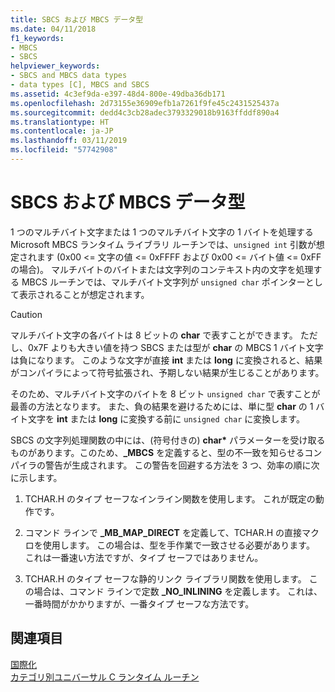 ```yaml
---
title: SBCS および MBCS データ型
ms.date: 04/11/2018
f1_keywords:
- MBCS
- SBCS
helpviewer_keywords:
- SBCS and MBCS data types
- data types [C], MBCS and SBCS
ms.assetid: 4c3ef9da-e397-48d4-800e-49dba36db171
ms.openlocfilehash: 2d73155e36909efb1a7261f9fe45c2431525437a
ms.sourcegitcommit: dedd4c3cb28adec3793329018b9163ffddf890a4
ms.translationtype: HT
ms.contentlocale: ja-JP
ms.lasthandoff: 03/11/2019
ms.locfileid: "57742908"
---
```

# <a name="sbcs-and-mbcs-data-types"></a>SBCS および MBCS データ型

1 つのマルチバイト文字または 1 つのマルチバイト文字の 1 バイトを処理する Microsoft MBCS ランタイム ライブラリ ルーチンでは、`unsigned int` 引数が想定されます (0x00 <= 文字の値 <= 0xFFFF および 0x00 <= バイト値 <= 0xFF の場合)。 マルチバイトのバイトまたは文字列のコンテキスト内の文字を処理する MBCS ルーチンでは、マルチバイト文字列が `unsigned char` ポインターとして表示されることが想定されます。

> [!CAUTION]
> マルチバイト文字の各バイトは 8 ビットの **char** で表すことができます。 ただし、0x7F よりも大きい値を持つ SBCS または型が **char** の MBCS 1 バイト文字は負になります。 このような文字が直接 **int** または **long** に変換されると、結果がコンパイラによって符号拡張され、予期しない結果が生じることがあります。

そのため、マルチバイト文字のバイトを 8 ビット `unsigned char` で表すことが最善の方法となります。 また、負の結果を避けるためには、単に型 **char** の 1 バイト文字を **int** または **long** に変換する前に `unsigned char` に変換します。

SBCS の文字列処理関数の中には、(符号付きの) **char**<strong>\*</strong> パラメーターを受け取るものがあります。このため、**_MBCS** を定義すると、型の不一致を知らせるコンパイラの警告が生成されます。 この警告を回避する方法を 3 つ、効率の順に次に示します。

1. TCHAR.H のタイプ セーフなインライン関数を使用します。 これが既定の動作です。

1. コマンド ラインで **_MB_MAP_DIRECT** を定義して、TCHAR.H の直接マクロを使用します。 この場合は、型を手作業で一致させる必要があります。 これは一番速い方法ですが、タイプ セーフではありません。

1. TCHAR.H のタイプ セーフな静的リンク ライブラリ関数を使用します。 この場合は、コマンド ラインで定数 **_NO_INLINING** を定義します。 これは、一番時間がかかりますが、一番タイプ セーフな方法です。

## <a name="see-also"></a>関連項目

[国際化](../c-runtime-library/internationalization.md)<br/>
[カテゴリ別ユニバーサル C ランタイム ルーチン](../c-runtime-library/run-time-routines-by-category.md)<br/>
